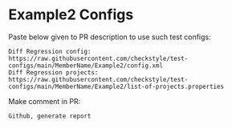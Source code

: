# Example2 Configs
Paste below given to PR description to use such test configs:
```
Diff Regression config: https://raw.githubusercontent.com/checkstyle/test-configs/main/MemberName/Example2/config.xml
Diff Regression projects: https://raw.githubusercontent.com/checkstyle/test-configs/main/MemberName/Example2/list-of-projects.properties
```
Make comment in PR:
```
Github, generate report
```
